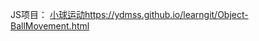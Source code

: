 JS项目：
[小球运动]( https://ydmss.github.io/H5-ProjectHistory/Object-BallMovement.html)https://ydmss.github.io/learngit/Object-BallMovement.html